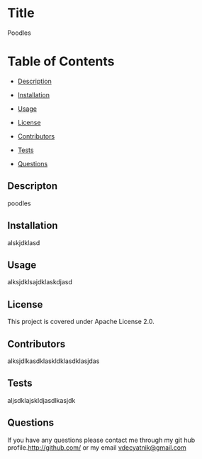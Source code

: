 # Title
Poodles


# Table of Contents

- [Description](#Description)

- [Installation](#Installation)

- [Usage](#Usage)

- [License](#License)

- [Contributors](#Contributors)

- [Tests](#Tests)

- [Questions](#Questions)

 ## Descripton
 poodles

 ## Installation
 alskjdklasd

 ## Usage
 alksjdklsajdklaskdjasd

 ## License
 This project is covered under Apache License 2.0.
 
 ## Contributors
 alksjdlkasdklaskldklasdklasjdas

 ## Tests
 aljsdklajskldjasdlkasjdk

 ## Questions 
 If you have any questions please contact me through my git hub profile.http://github.com/ or my email vdecyatnik@gmail.com



